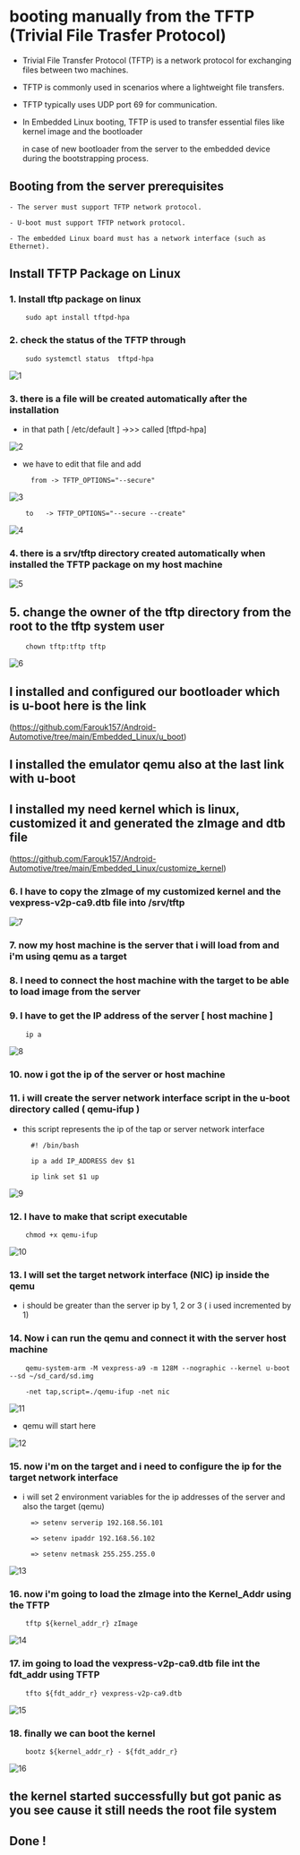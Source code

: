 # booting manually from the TFTP (Trivial File Trasfer Protocol)

- Trivial File Transfer Protocol (TFTP) is a network protocol for exchanging files between two machines.

- TFTP is commonly used in scenarios where a lightweight file transfers.

- TFTP typically uses UDP port 69 for communication.

- In Embedded Linux booting, TFTP is used to transfer essential files like kernel image and the bootloader 

  in case of new bootloader from the server to the embedded device during the bootstrapping process. 

## Booting from the server prerequisites

	- The server must support TFTP network protocol.
	
	- U-boot must support TFTP network protocol.
	
	- The embedded Linux board must has a network interface (such as Ethernet).

## Install TFTP Package on Linux 

### 1. Install tftp package on linux

		sudo apt install tftpd-hpa
		
### 2. check the status of the TFTP through

		sudo systemctl status  tftpd-hpa  
		
![1](https://github.com/user-attachments/assets/8750d0b2-cdb7-47e0-8838-0e91c6aa3890)

### 3. there is a file will be created automatically after the installation 

- in that path	[ /etc/default ] ->>> called [tftpd-hpa]

![2](https://github.com/user-attachments/assets/1782418d-0265-4ea1-aaf8-c387c0f049ae)

- we have to edit that file and add

		from -> TFTP_OPTIONS="--secure"

![3](https://github.com/user-attachments/assets/86d74597-38b6-4292-9bf6-252cba9848b8) 

		to   -> TFTP_OPTIONS="--secure --create"
	
![4](https://github.com/user-attachments/assets/9ad8933d-cffd-46bc-b6d6-79824f5e601a)
		
### 4. there is a srv/tftp directory created automatically when installed the TFTP package on my host machine

![5](https://github.com/user-attachments/assets/e789142d-60f4-4980-bcdc-d98bfe72f4ea)

## 5. change the owner of the tftp directory from the root to the tftp system user 	

		chown tftp:tftp tftp
		
![6](https://github.com/user-attachments/assets/90a525bc-7606-429c-aba5-fcf5d7f23290)
	  
## I installed and configured our bootloader which is u-boot here is the link

(https://github.com/Farouk157/Android-Automotive/tree/main/Embedded_Linux/u_boot)

## I installed the emulator qemu also at the last link with u-boot

## I installed my need kernel which is linux, customized it and generated the zImage and dtb file

(https://github.com/Farouk157/Android-Automotive/tree/main/Embedded_Linux/customize_kernel) 

### 6. I have to copy the zImage of my customized kernel and the vexpress-v2p-ca9.dtb file into /srv/tftp

![7](https://github.com/user-attachments/assets/7fade26f-8aae-4e83-b0dd-4975929cd15f)

### 7. now my host machine is the server that i will load from and i'm using qemu as a target 

### 8. I need to connect the host machine with the target to be able to load image from the server 

### 9. I have to get the IP address of the server [ host machine ] 

		ip a

![8](https://github.com/user-attachments/assets/6d1b4f79-9b9c-4e52-b16e-bcd3e64de372)

### 10. now i got the ip of the server or host machine 

### 11. i will create the server network interface script in the u-boot directory called ( qemu-ifup )

- this script represents the ip of the tap or server network interface
		
		#! /bin/bash
		
		ip a add IP_ADDRESS dev $1 
		
		ip link set $1 up 
		
![9](https://github.com/user-attachments/assets/fed83c17-d1fa-4df3-976c-c8f9f92580da)

### 12. I have to make that script executable 

		chmod +x qemu-ifup 
		
![10](https://github.com/user-attachments/assets/9b660aa7-d246-4340-966f-ea6a64e9ceef)

### 13. I will set the target network interface (NIC) ip inside the qemu

- i should be greater than the server ip by 1, 2 or 3 ( i used incremented by 1) 

### 14. Now i can run the qemu and connect it with the server host machine 

		qemu-system-arm -M vexpress-a9 -m 128M --nographic --kernel u-boot --sd ~/sd_card/sd.img 
		
		-net tap,script=./qemu-ifup -net nic 
		
![11](https://github.com/user-attachments/assets/11a8921d-a36d-4538-9a61-221ddf238112)

- qemu will start here 

![12](https://github.com/user-attachments/assets/cd86b655-d28e-48cb-ab09-c70efea34afb)

### 15. now i'm on the target and i need to configure the ip for the target network interface 

- i will set 2 environment variables for the ip addresses of the server and also the target (qemu)

		=> setenv serverip 192.168.56.101   

		=> setenv ipaddr 192.168.56.102 

		=> setenv netmask 255.255.255.0 

![13](https://github.com/user-attachments/assets/fe3459af-723f-4b91-97cc-52734019ebf7)
   
### 16. now i'm going to load the zImage into the Kernel_Addr using the TFTP 

		tftp ${kernel_addr_r} zImage
		
![14](https://github.com/user-attachments/assets/ffd1ab1a-2329-4015-8a55-a1e16a984434)

### 17. im going to load the vexpress-v2p-ca9.dtb file int the fdt_addr using TFTP 

		tfto ${fdt_addr_r} vexpress-v2p-ca9.dtb

![15](https://github.com/user-attachments/assets/1f554d76-d572-46ac-8756-d49d29e55879)

### 18. finally we can boot the kernel 

		bootz ${kernel_addr_r} - ${fdt_addr_r}

![16](https://github.com/user-attachments/assets/ba783dbb-9c05-455d-bb3e-31e8dc1e9396)


## the kernel started successfully but got panic as you see cause it still needs the root file system

## Done !

		

